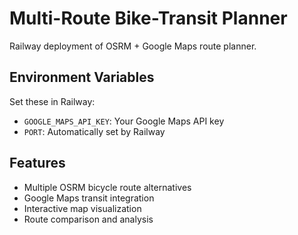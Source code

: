 # Multi-Route Bike-Transit Planner

Railway deployment of OSRM + Google Maps route planner.

## Environment Variables

Set these in Railway:
- `GOOGLE_MAPS_API_KEY`: Your Google Maps API key
- `PORT`: Automatically set by Railway

## Features

- Multiple OSRM bicycle route alternatives
- Google Maps transit integration
- Interactive map visualization
- Route comparison and analysis
